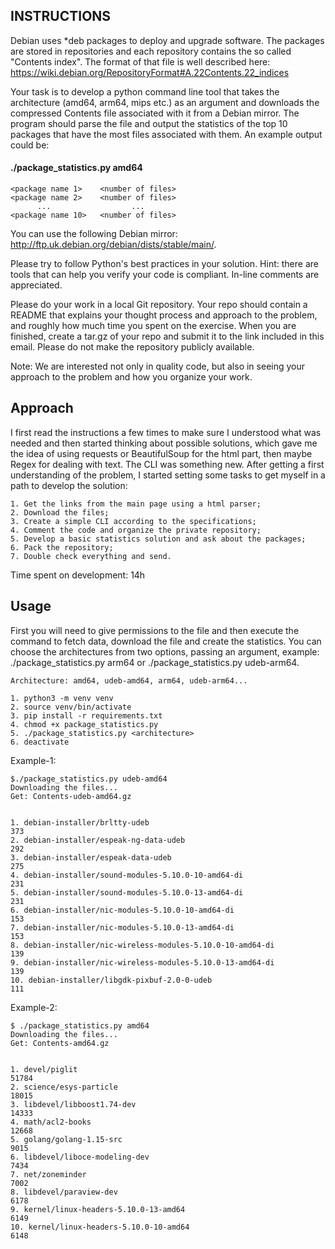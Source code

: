 ## INSTRUCTIONS 

Debian uses *deb packages to deploy and upgrade software. The packages are stored in repositories and each repository contains the so called "Contents index". The format of that file is well described here: https://wiki.debian.org/RepositoryFormat#A.22Contents.22_indices

 

Your task is to develop a python command line tool that takes the architecture (amd64, arm64, mips etc.) as an argument and downloads the compressed Contents file associated with it from a Debian mirror. The program should parse the file and output the statistics of the top 10 packages that have the most files associated with them. An example output could be:

 

#### ./package_statistics.py amd64
 

    <package name 1>    <number of files>
    <package name 2>    <number of files>
          ...                  ...
    <package name 10>   <number of files>
 
   

You can use the following Debian mirror:   http://ftp.uk.debian.org/debian/dists/stable/main/. 

Please try to follow Python's best practices in your solution. Hint: there are tools that can help you verify your code is compliant. In-line comments are appreciated.

Please do your work in a local Git repository. Your repo should contain a README that explains your thought process and approach to the problem, and roughly how much time you spent on the exercise. When you are finished, create a tar.gz of your repo and submit it to the link included in this email. Please do not make the repository publicly available.
 
Note: We are interested not only in quality code, but also in seeing your approach to the problem and how you organize your work.

## Approach

I first read the instructions a few times to make sure I understood what was needed and then started thinking about possible solutions, which gave me the idea of using requests or BeautifulSoup for the html part, then maybe Regex for dealing with text. The CLI was something new. After getting a first understanding of the problem, I started setting some tasks to get myself in a path to develop the solution:

    1. Get the links from the main page using a html parser;
    2. Download the files;
    3. Create a simple CLI according to the specifications;
    4. Comment the code and organize the private repository;
    5. Develop a basic statistics solution and ask about the packages;
    6. Pack the repository;
    7. Double check everything and send.
    
Time spent on development: 14h
    
## Usage

First you will need to give permissions to the file and then execute the command to fetch data, download the file and create the statistics. You can choose the architectures from two options, passing an argument, example: ./package_statistics.py arm64 or ./package_statistics.py udeb-arm64.

    Architecture: amd64, udeb-amd64, arm64, udeb-arm64...
    
    1. python3 -m venv venv
    2. source venv/bin/activate
    3. pip install -r requirements.txt
    4. chmod +x package_statistics.py
    5. ./package_statistics.py <architecture>
    6. deactivate
    
Example-1:

    $./package_statistics.py udeb-amd64
    Downloading the files...
    Get: Contents-udeb-amd64.gz


    1. debian-installer/brltty-udeb                                 	373
    2. debian-installer/espeak-ng-data-udeb                         	292
    3. debian-installer/espeak-data-udeb                            	275
    4. debian-installer/sound-modules-5.10.0-10-amd64-di            	231
    5. debian-installer/sound-modules-5.10.0-13-amd64-di            	231
    6. debian-installer/nic-modules-5.10.0-10-amd64-di              	153
    7. debian-installer/nic-modules-5.10.0-13-amd64-di              	153
    8. debian-installer/nic-wireless-modules-5.10.0-10-amd64-di     	139
    9. debian-installer/nic-wireless-modules-5.10.0-13-amd64-di     	139
    10. debian-installer/libgdk-pixbuf-2.0-0-udeb                    	111
    
 Example-2:
    
    $ ./package_statistics.py amd64
    Downloading the files...
    Get: Contents-amd64.gz


    1. devel/piglit                                                 	51784
    2. science/esys-particle                                        	18015
    3. libdevel/libboost1.74-dev                                    	14333
    4. math/acl2-books                                              	12668
    5. golang/golang-1.15-src                                       	9015
    6. libdevel/liboce-modeling-dev                                 	7434
    7. net/zoneminder                                               	7002
    8. libdevel/paraview-dev                                        	6178
    9. kernel/linux-headers-5.10.0-13-amd64                         	6149
    10. kernel/linux-headers-5.10.0-10-amd64                         	6148
